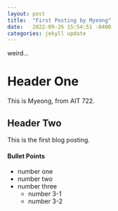 ```yaml
---
layout: post
title:  "First Posting by Myeong"
date:   2022-09-26 15:54:51 -0400
categories: jekyll update
---
```


weird...

# Header One
This is Myeong, from AIT 722.

## Header Two
This is the first blog posting.

#### Bullet Points
- number one
- number two
- number three
  - number 3-1
  - number 3-2

